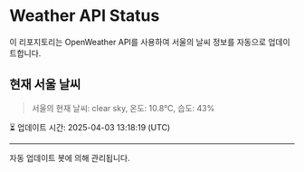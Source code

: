 
# Weather API Status

이 리포지토리는 OpenWeather API를 사용하여 서울의 날씨 정보를 자동으로 업데이트합니다.

## 현재 서울 날씨
> 서울의 현재 날씨: clear sky, 온도: 10.8°C, 습도: 43%

⏳ 업데이트 시간: 2025-04-03 13:18:19 (UTC)

---
자동 업데이트 봇에 의해 관리됩니다.
